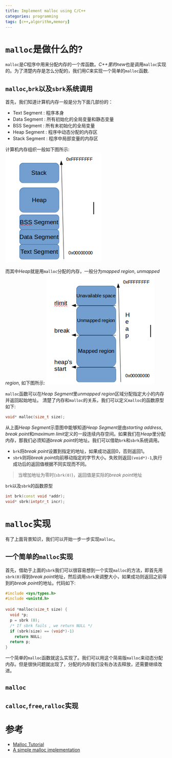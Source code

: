```yaml
---
title: Implement malloc using C/C++
categories: programming
tags: [c++,algorithm,memory]
---
```


# `malloc`是做什么的?

`malloc`是*C*程序中用来分配内存的一个库函数。*C++*里的*new*也是调用`malloc`实现的。为了清楚内存是怎么分配的，我们用*C*来实现一个简单的`malloc`函数.

## `malloc`,`brk`以及`sbrk`系统调用

首先，我们知道计算机内存一般是分为下面几部份的：

* Text Segment : 程序本身
* Data Segment : 所有初始化的全局变量和静态变量
* BSS Segment : 所有未初始化的全局变量
* Heap Segment : 程序中动态分配的内存区
* Stack Segment : 程序中局部变量的内存区

计算机内存组织一般如下图所示:
![memory organization](/assets/images/MemoryOrganization.png)

而其中*Heap*就是用`malloc`分配的内存，一般分为*mapped region*, *unmapped region*, 如下图所示:
![Heap organization](/assets/images/HeapOrganization.png)

`malloc`函数可以在*Heap Segment*里*unmapped region*区域分配指定大小的内存并返回起始地址。
清楚了内存和`malloc`的关系，我们可以定义`malloc`的函数原型如下:

```cpp
void* malloc(size_t size);
```

从上面*Heap Segment*示意图中能够知道*Heap Segment*是由*starting address*, *break point*和*maximum limit*定义的一段连续内存空间。如果我们在*Heap*里分配内存，那我们必须知道*break point*的地址。我们可以借助`brk`和`sbrk`系统调用。

* `brk`将*break point*设置到指定的地址，如果成功返回0，否则返回1。
* `sbrk`则将*break point*向前移动指定的字节大小。失败则返回`(void*)-1`,执行成功后的返回值根据不同实现而不同。
> 当增加地址为零时(`sbrk(0)`)，返回值是实际的*break point*地址

`brk`以及`sbrk`的函数原型

```cpp
int brk(const void *addr);
void* sbrk(intptr_t incr);
```

# `malloc`实现

有了上面背景知识，我们可以开始一步一步实现`malloc`。

## 一个简单的`malloc`实现

首先，借助于上面的`sbrk`我们可以很容易想到一个实现`malloc`的方法，即首先用`sbrk(0)`得到*break point*地址，然后调用`sbrk`来调整大小，如果成功则返回之前得到的*break point*的地址。代码如下:

```cpp
#include <sys/types.h>
#include <unistd.h>

void *malloc(size_t size) {
  void *p;
  p = sbrk (0);
  /* If sbrk fails , we return NULL */
  if (sbrk(size) == (void*)-1)
    return NULL;
  return p;
}
```
一个简单的`malloc`函数就这么实现了。我们可以用这个简易版`malloc`来动态分配内存。但是很快问题就出现了，分配的内存我们没有办法去释放，还需要继续改进。

## `malloc`



## `calloc`,`free`,`ralloc`实现

# 参考

* [Malloc Tutorial](http://www.inf.udec.cl/~leo/Malloc_tutorial.pdf)
* [A simple malloc implementation](http://danluu.com/malloc-tutorial/)
